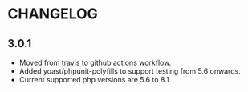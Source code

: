 # CHANGELOG

## 3.0.1
- Moved from travis to github actions workflow.
- Added yoast/phpunit-polyfills to support testing from 5.6 onwards.
- Current supported php versions are 5.6 to 8.1
